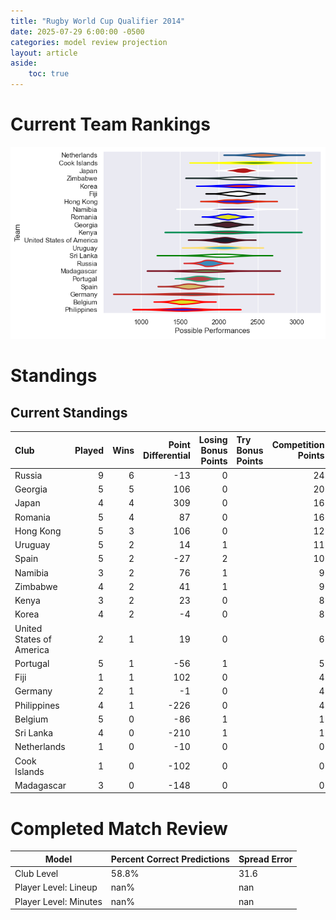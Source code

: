 ```yaml
---  
title: "Rugby World Cup Qualifier 2014"  
date: 2025-07-29 6:00:00 -0500  
categories: model review projection  
layout: article  
aside:  
    toc: true  
---
```

# Current Team Rankings


![Club Rankings](plots/rankings_Rugby_World_Cup_Qualifier_2014.png)
# Standings

## Current Standings


| Club                     |   Played |   Wins |   Point Differential |   Losing Bonus Points | Try Bonus Points   |   Competition Points |
|:-------------------------|---------:|-------:|---------------------:|----------------------:|:-------------------|---------------------:|
| Russia                   |        9 |      6 |                  -13 |                     0 |                    |                   24 |
| Georgia                  |        5 |      5 |                  106 |                     0 |                    |                   20 |
| Japan                    |        4 |      4 |                  309 |                     0 |                    |                   16 |
| Romania                  |        5 |      4 |                   87 |                     0 |                    |                   16 |
| Hong Kong                |        5 |      3 |                  106 |                     0 |                    |                   12 |
| Uruguay                  |        5 |      2 |                   14 |                     1 |                    |                   11 |
| Spain                    |        5 |      2 |                  -27 |                     2 |                    |                   10 |
| Namibia                  |        3 |      2 |                   76 |                     1 |                    |                    9 |
| Zimbabwe                 |        4 |      2 |                   41 |                     1 |                    |                    9 |
| Kenya                    |        3 |      2 |                   23 |                     0 |                    |                    8 |
| Korea                    |        4 |      2 |                   -4 |                     0 |                    |                    8 |
| United States of America |        2 |      1 |                   19 |                     0 |                    |                    6 |
| Portugal                 |        5 |      1 |                  -56 |                     1 |                    |                    5 |
| Fiji                     |        1 |      1 |                  102 |                     0 |                    |                    4 |
| Germany                  |        2 |      1 |                   -1 |                     0 |                    |                    4 |
| Philippines              |        4 |      1 |                 -226 |                     0 |                    |                    4 |
| Belgium                  |        5 |      0 |                  -86 |                     1 |                    |                    1 |
| Sri Lanka                |        4 |      0 |                 -210 |                     1 |                    |                    1 |
| Netherlands              |        1 |      0 |                  -10 |                     0 |                    |                    0 |
| Cook Islands             |        1 |      0 |                 -102 |                     0 |                    |                    0 |
| Madagascar               |        3 |      0 |                 -148 |                     0 |                    |                    0 |



# Completed Match Review


| Model | Percent Correct Predictions | Spread Error |
| ------ | ------ | ------ |
| Club Level | 58.8% | 31.6 |
| Player Level: Lineup | nan% | nan |
| Player Level: Minutes | nan% | nan |

